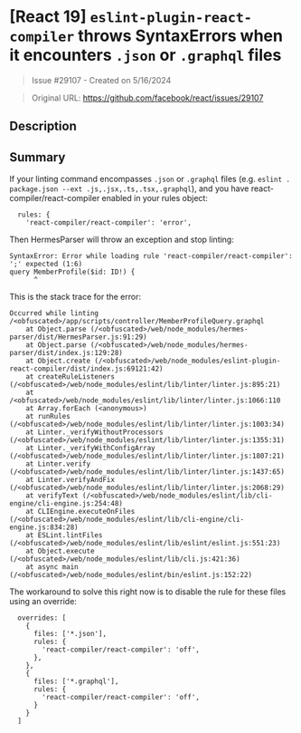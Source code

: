 # [React 19] `eslint-plugin-react-compiler` throws SyntaxErrors when it encounters `.json` or `.graphql` files

> Issue #29107 - Created on 5/16/2024

> Original URL: https://github.com/facebook/react/issues/29107

## Description

## Summary

If your linting command encompasses `.json` or `.graphql` files (e.g. `eslint . package.json --ext .js,.jsx,.ts,.tsx,.graphql`), and you have react-compiler/react-compiler enabled in your rules object:

```
  rules: {
    'react-compiler/react-compiler': 'error',
```

Then HermesParser will throw an exception and stop linting:

```
SyntaxError: Error while loading rule 'react-compiler/react-compiler': ';' expected (1:6)
query MemberProfile($id: ID!) {
      ^
```

This is the stack trace for the error:

```
Occurred while linting /<obfuscated>/app/scripts/controller/MemberProfileQuery.graphql
    at Object.parse (/<obfuscated>/web/node_modules/hermes-parser/dist/HermesParser.js:91:29)
    at Object.parse (/<obfuscated>/web/node_modules/hermes-parser/dist/index.js:129:28)
    at Object.create (/<obfuscated>/web/node_modules/eslint-plugin-react-compiler/dist/index.js:69121:42)
    at createRuleListeners (/<obfuscated>/web/node_modules/eslint/lib/linter/linter.js:895:21)
    at /<obfuscated>/web/node_modules/eslint/lib/linter/linter.js:1066:110
    at Array.forEach (<anonymous>)
    at runRules (/<obfuscated>/web/node_modules/eslint/lib/linter/linter.js:1003:34)
    at Linter._verifyWithoutProcessors (/<obfuscated>/web/node_modules/eslint/lib/linter/linter.js:1355:31)
    at Linter._verifyWithConfigArray (/<obfuscated>/web/node_modules/eslint/lib/linter/linter.js:1807:21)
    at Linter.verify (/<obfuscated>/web/node_modules/eslint/lib/linter/linter.js:1437:65)
    at Linter.verifyAndFix (/<obfuscated>/web/node_modules/eslint/lib/linter/linter.js:2068:29)
    at verifyText (/<obfuscated>/web/node_modules/eslint/lib/cli-engine/cli-engine.js:254:48)
    at CLIEngine.executeOnFiles (/<obfuscated>/web/node_modules/eslint/lib/cli-engine/cli-engine.js:834:28)
    at ESLint.lintFiles (/<obfuscated>/web/node_modules/eslint/lib/eslint/eslint.js:551:23)
    at Object.execute (/<obfuscated>/web/node_modules/eslint/lib/cli.js:421:36)
    at async main (/<obfuscated>/web/node_modules/eslint/bin/eslint.js:152:22)
```

The workaround to solve this right now is to disable the rule for these files using an override:

```
  overrides: [
    {
      files: ['*.json'],
      rules: {
        'react-compiler/react-compiler': 'off',
      },
    },
    {
      files: ['*.graphql'],
      rules: {
        'react-compiler/react-compiler': 'off',
      }
    }
  ]
```
